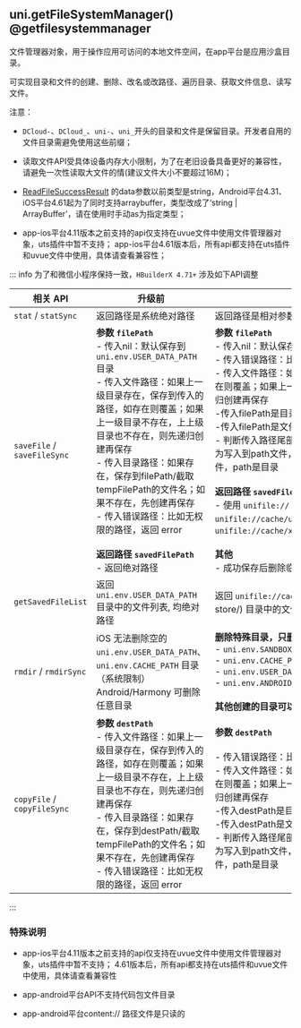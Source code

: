## uni.getFileSystemManager() @getfilesystemmanager

<!-- UTSAPIJSON.getFileSystemManager.description -->

<!-- UTSAPIJSON.getFileSystemManager.compatibility -->

文件管理器对象，用于操作应用可访问的本地文件空间，在app平台是应用沙盒目录。

可实现目录和文件的创建、删除、改名或改路径、遍历目录、获取文件信息、读写文件。

注意：
- `DCloud-`、`DCloud_`、`uni-`、`uni_`开头的目录和文件是保留目录。开发者自用的文件目录需避免使用这些前缀；

- 读取文件API受具体设备内存大小限制，为了在老旧设备具备更好的兼容性，请避免一次性读取大文件的情(建议文件大小不要超过16M)；

- [ReadFileSuccessResult](./get-file-system-manager.md#readfilesuccessresult-values) 的data参数以前类型是string，Android平台4.31、iOS平台4.61起为了同时支持arraybuffer，类型改成了‘string | ArrayBuffer’，请在使用时手动as为指定类型；

- app-ios平台4.11版本之前支持的api仅支持在uvue文件中使用文件管理器对象，uts插件中暂不支持； app-ios平台4.61版本后，所有api都支持在uts插件和uvue文件中使用，具体请查看兼容性；

::: info 
为了和微信小程序保持一致，`HBuilderX 4.71+` 涉及如下API调整

| 相关 API                | 升级前                                                                                                                                                          | 升级后                                                                                                                                                                                                                                                                                                                                                 |
|------------------------|---------------------------------------------------------------------------------------------------------------------------------------------------------------|--------------------------------------------------------------------------------------------------------------------------------------------------------------------------------------------------------------------------------------------------------------------------------------------------------------------------------------------------------|
| `stat` / `statSync`    | 返回路径是系统绝对路径                                                                                                                                    | 返回路径是相对参数path的相对路径                                                                                                                                                                                                                                                                                                                                 |
| `saveFile` / `saveFileSync` | **参数 `filePath`**  <br> - 传入nil：默认保存到 `uni.env.USER_DATA_PATH` 目录  <br> - 传入文件路径：如果上一级目录存在，保存到传入的路径，如存在则覆盖；如果上一级目录不存在，上上级目录也不存在，则先递归创建再保存  <br> - 传入目录路径：如果存在，保存到filePath/截取tempFilePath的文件名；如果不存在，先创建再保存  <br> - 传入错误路径：比如无权限的路径，返回 error <br> <br> **返回路径 `savedFilePath`** <br> - 返回绝对路径   | **参数 `filePath`** <br> - 传入nil：默认保存到 `uni.env.CACHE_PATH/uni-store/` 目录 <br> - 传入错误路径：比如无权限的路径，返回 error  <br> - 传入文件路径：如果上一级目录存在，保存到传入的路径，如存在则覆盖；如果上一级目录不存在，上上级目录也不存在，则先递归创建再保存 <br> -传入filePath是目录路径且已存在，则返回错误码`1300021`   <br>  -传入filePath是文件路径且已存在，则覆盖写入  <br>- 判断传入路径尾部是否带斜线，如xxx/path、 xxx/path/，直接视为写入到path文件，如xxx/path/sub.txt 具体的是写入到具体的文件，path是目录 <br> <br> **返回路径 `savedFilePath`** <br> - 使用 `unifile://` 路径, 如果参数filePath=nil, savedFilePath= `unifile://cache/uni-store/xxx`; 否则savedFilePath= `unifile://cache/xxx`/`unifile://usr/xxx`/`unifile://sandbox/xxx` <br>  <br> **其他** <br> - 成功保存后删除临时文件 |
| `getSavedFileList`     | 返回 `uni.env.USER_DATA_PATH` 目录中的文件列表, 均绝对路径                                                                                                                            | 返回 `unifile://cache/uni-store/`(uni.env.CACHE_PATH/uni-store/) 目录中的文件列表                                                                                                                                                                                                                                                            |
| `rmdir` / `rmdirSync`  | iOS 无法删除空的 `uni.env.USER_DATA_PATH`、`uni.env.CACHE_PATH` 目录（系统限制）<br>Android/Harmony 可删除任意目录                                                         | **删除特殊目录，只删除子，保留本身**  <br>  - `uni.env.SANDBOX_PATH` <br> - `uni.env.CACHE_PATH` <br>  - `uni.env.USER_DATA_PATH` <br> - `uni.env.ANDROID_INTERNAL_SANDBOX_PATH` <br> <br> **其他创建的目录可以删除子和本身**  <br>                                                                                                                                                                                   |
| `copyFile` / `copyFileSync` | **参数 `destPath`**  <br> - 传入文件路径：如果上一级目录存在，保存到传入的路径，如存在则覆盖；如果上一级目录不存在，上上级目录也不存在，则先递归创建再保存  <br> - 传入目录路径：如果存在，保存到destPath/截取tempFilePath的文件名；如果不存在，先创建再保存  <br> - 传入错误路径：比如无权限的路径，返回 error <br>  | **参数 `destPath`** <br>  <br> - 传入错误路径：比如无权限的路径，返回 error  <br> - 传入文件路径：如果上一级目录存在，保存到传入的路径，如存在则覆盖；如果上一级目录不存在，上上级目录也不存在，则先递归创建再保存 <br> -传入destPath是目录路径且已存在，则返回错误码`1300021`   <br>  -传入destPath是文件路径且已存在，则覆盖写入  <br>- 判断传入路径尾部是否带斜线，如xxx/path、 xxx/path/，直接视为写入到path文件，如xxx/path/sub.txt 具体的是写入到具体的文件，path是目录 <br> <br> |
:::


<!-- UTSAPIJSON.getFileSystemManager.param -->

<!-- UTSAPIJSON.getFileSystemManager.returnValue -->

### 特殊说明

- app-ios平台4.11版本之前支持的api仅支持在uvue文件中使用文件管理器对象，uts插件中暂不支持； 4.61版本后，所有api都支持在uts插件和uvue文件中使用，具体请查看兼容性

- app-android平台API不支持代码包文件目录

- app-android平台content:/\/ 路径文件是只读的

<!-- UTSAPIJSON.getFileSystemManager.tutorial -->

<!-- UTSAPIJSON.getFileSystemManager.example -->

<!-- UTSAPIJSON.general_type.name -->

<!-- UTSAPIJSON.general_type.param -->
